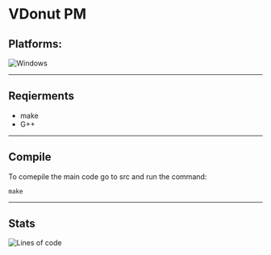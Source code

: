 
# VDonut PM
 
## Platforms:
![Windows](https://img.shields.io/badge/Windows-0078D6?style=for-the-badge&logo=windows&logoColor=white)



------------



## Reqierments
- make
- G++

------------


## Compile
To comepile the main code go to src and run the command:
```
make
```
------------

## Stats
![Lines of code](https://img.shields.io/tokei/lines/github/VDonut/VDonut-PM)
